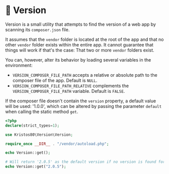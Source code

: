 # 🚀 Version

Version is a small utility that attempts to find the version of a web app by scanning its `composer.json` file.

It assumes that the `vendor` folder is located at the root of the app and that no other `vendor` folder exists within the entire app. It cannot guarantee that things will work if that's the case: That two or more `vendor` folders exist.

You can, however, alter its behavior by loading several variables in the environment:

- `VERSION_COMPOSER_FILE_PATH` accepts a relative or absolute path to the composer file of the app. Default is `NULL`.
- `VERSION_COMPOSER_FILE_PATH_RELATIVE` complements the `VERSION_COMPOSER_FILE_PATH` variable. Default is `FALSE`.

If the composer file doesn't contain the `version` property, a default value will be used: '1.0.0', which can be altered by passing the parameter `default` when calling the static method `get`.

```php
<?php
declare(strict_types=1);

use Kristos80\Version\Version;

require_once __DIR__ . "/vendor/autoload.php";

echo Version::get();

# Will return '2.0.5' as the default version if no version is found for any reason
echo Version::get("2.0.5");
```
